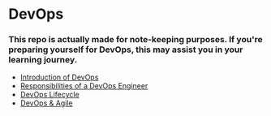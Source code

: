 # DevOps

### This repo is actually made for note-keeping purposes. If you're preparing yourself for DevOps, this may assist you in your learning journey.

- <a href="introduction.md">Introduction of DevOps</a>
- <a href="responsibilities.md">Responsibilities of a DevOps Engineer</a>
- <a href="lifecycle.md">DevOps Lifecycle</a>
- <a href="DevOps_Agile.md">DevOps & Agile</a>